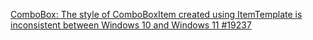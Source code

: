 [ComboBox: The style of ComboBoxItem created using ItemTemplate is inconsistent between Windows 10 and Windows 11 #19237](https://github.com/AvaloniaUI/Avalonia/issues/19237)
